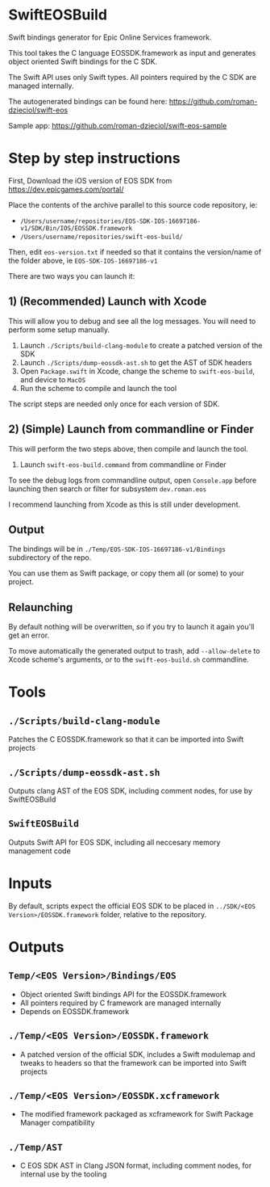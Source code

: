 # SwiftEOSBuild

Swift bindings generator for Epic Online Services framework.

This tool takes the C language EOSSDK.framework as input and generates object oriented Swift bindings for the C SDK.

The Swift API uses only Swift types. All pointers required by the C SDK are managed internally.

The autogenerated bindings can be found here: https://github.com/roman-dzieciol/swift-eos

Sample app: https://github.com/roman-dzieciol/swift-eos-sample

# Step by step instructions

First, Download the iOS version of EOS SDK from https://dev.epicgames.com/portal/

Place the contents of the archive parallel to this source code repository, ie:
- `/Users/username/repositories/EOS-SDK-IOS-16697186-v1/SDK/Bin/IOS/EOSSDK.framework`
- `/Users/username/repositories/swift-eos-build/`

Then, edit `eos-version.txt` if needed so that it contains the version/name of the folder above, ie `EOS-SDK-IOS-16697186-v1`

There are two ways you can launch it:

## 1) (Recommended) Launch with Xcode

This will allow you to debug and see all the log messages. You will need to perform some setup manually.

1) Launch `./Scripts/build-clang-module` to create a patched version of the SDK
1) Launch `./Scripts/dump-eossdk-ast.sh` to get the AST of SDK headers
1) Open `Package.swift` in Xcode, change the scheme to `swift-eos-build`, and device to `MacOS`
1) Run the scheme to compile and launch the tool

The script steps are needed only once for each version of SDK.

## 2) (Simple) Launch from commandline or Finder

This will perform the two steps above, then compile and launch the tool.

1) Launch `swift-eos-build.command` from commandline or Finder

To see the debug logs from commandline output, open `Console.app` before launching then search or filter for subsystem `dev.roman.eos`

I recommend launching from Xcode as this is still under development.

## Output

The bindings will be in `./Temp/EOS-SDK-IOS-16697186-v1/Bindings` subdirectory of the repo. 

You can use them as Swift package, or copy them all (or some) to your project.

## Relaunching

By default nothing will be overwritten, so if you try to launch it again you'll get an error.

To move automatically the generated output to trash, add `--allow-delete` to Xcode scheme's arguments, or to the `swift-eos-build.sh` commandline.

# Tools

## `./Scripts/build-clang-module`

Patches the C EOSSDK.framework so that it can be imported into Swift projects

## `./Scripts/dump-eossdk-ast.sh`

Outputs clang AST of the EOS SDK, including comment nodes, for use by SwiftEOSBuild

## `SwiftEOSBuild`

Outputs Swift API for EOS SDK, including all neccesary memory management code

# Inputs

By default, scripts expect the official EOS SDK to be placed in `../SDK/<EOS Version>/EOSSDK.framework` folder, relative to the repository.

# Outputs

## `Temp/<EOS Version>/Bindings/EOS`
  - Object oriented Swift bindings API for the EOSSDK.framework
  - All pointers required by C framework are managed internally
  - Depends on EOSSDK.framework

## `./Temp/<EOS Version>/EOSSDK.framework`
  - A patched version of the official SDK, includes a Swift modulemap and tweaks to headers so that the framework can be imported into Swift projects
  
## `./Temp/<EOS Version>/EOSSDK.xcframework`
  - The modified framework packaged as xcframework for Swift Package Manager compatibility
  
## `./Temp/AST`
  - C EOS SDK AST in Clang JSON format, including comment nodes, for internal use by the tooling

